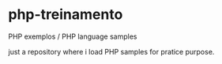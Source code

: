 # php-treinamento
PHP exemplos / PHP language samples


just a repository where i load PHP samples for pratice purpose.


